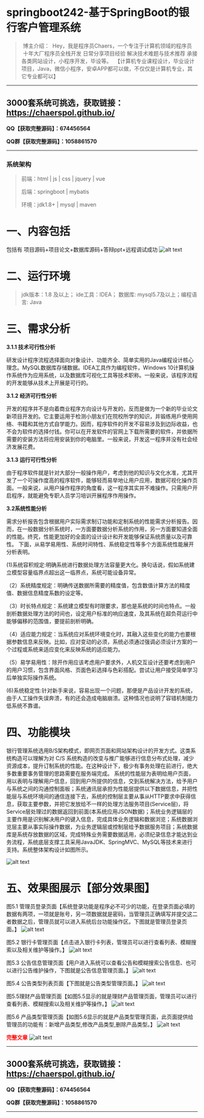 # springboot242-基于SpringBoot的银行客户管理系统

>  博主介绍：
>  Hey，我是程序员Chaers，一个专注于计算机领域的程序员
>  十年大厂程序员全栈开发‍ 日常分享项目经验 解决技术难题与技术推荐 承接各类网站设计，小程序开发，毕设等。
>  【计算机专业课程设计，毕业设计项目，Java，微信小程序，安卓APP都可以做，不仅仅是计算机专业，其它专业都可以】

<hr>

## 3000套系统可挑选，获取链接：https://chaerspol.github.io/

<p size="5" color="red"><b>QQ【获取完整源码】：674456564</b></p>

<p size="5" color="red"><b>QQ群【获取完整源码】：1058861570</b></p>

<hr>

### 系统架构

> 前端：html | js | css | jquery | vue
>
> 后端：springboot | mybatis
> 
> 环境：jdk1.8+ | mysql | maven

# 一、内容包括
包括有  项目源码+项目论文+数据库源码+答辩ppt+远程调试成功
![alt text](images/image.png)

# 二、运行环境

> jdk版本：1.8 及以上； ide工具：IDEA； 数据库: mysql5.7及以上；编程语言: Java

# 三、需求分析

**3.1.1 技术可行性分析**

研发设计程序流程选择面向对象设计、功能齐全、简单实用的Java编程设计核心理念。MySQL数据库存储数据。IDEA工具作为编程软件，Windows 10计算机操作系统作为应用系统，以及数据库可视化工具等技术职称。一般来说，该程序流程的开发能够从技术上开展是可行的。

**3.1.2 经济可行性分析**

开发的程序并不是向着商业程序方向设计与开发的，反而是做为一个新的毕业论文新项目开发的。它主要运用于检测小朋友们在院校所学的知识，并锻练用戶使用网络、书籍和其他方式自学能力。因而，程序软件的开发不容易涉及到边际收益，也不会为软件的选择付钱。你可以在开发软件的官网上下载所需要的软件，并依据所需要的安装方法将应用安装到你的电脑里。一般来说，开发这一程序并没有社会经济发展花费。

**3.1.3 运行可行性分析**

由于程序软件就是针对大部分一般操作用户，考虑到他的知识与文化水准，尤其开发了一个可操作度高的程序软件，能够轻而易举地让用户应用，数据可视化操作页面。一般来说，从用户操作程序的角度看，这一程序其实并不难操作。只需用户开启程序，就能避免专职人员学习培训开展程序作用操作。

**3.2系统性能分析**

需求分析报告包含根据用户实际需求制订功能和定制系统的性能需求分析报告。因而，在一般数据分析系统时，一方面要数据分析系统的作用，另一方面要知道全面的性能。终究，性能更加好的全面的设计设计和开发能够保证系统质量以及可靠性。
下面，从易学易用性、系统时间特性、系统稳定性等多个方面系统性能展开分析表明。

 (1)系统容积规定:明确系统进行数据处理方法容量更大化。换句话说，假如系统建立模型容量临界点超出这一临界点，系统可能设备异常。

（2）系统精度规定：明确传送数据所需要的精度值，包含数值计算方法的精度值、数据信息精度系数的设定等。

（3）时长特点规定：系统建立模型有时限要求，那也是系统的时间也特点。一般剖析数据处理方法的时间也，设定用户标准的响应速度，及其系统在超负荷运行中能够偏移的范围值，要提前剖析明确。

（4）适应能力规定：当系统应对系统环境变化时，其融入这些变化的能力也要根据参数信息来反映。比如，应对变动的必须，系统必须通过强调必须设计方案的一个过程或系统来适应变化来反映系统的适应能力。

（5）易学易用性：除开作用应该考虑用户要求外，人机交互设计还要考虑到用户的用户习惯，包含界面风格、页面色彩选择与色彩搭配。尝试让用户接受简单学习后单独实际操作系统。

(6)系统稳定性:针对新手来说，容易出现一个问题，那便是产品设计开发的系统，由于人工操作失误奔溃，有的还会造成电脑崩溃。这种情况也说明了容错机制能力低系统不靠谱。

# 四、功能模块

银行管理系统选用B/S架构模式，即网页页面和网站架构设计的开发方式。这类系统构造可以理解为对 C/S 系统构造的改变与推广能够进行信息分布式处理，减少资源成本，提升订制系统的性能。在这种设计下，极少有事务处理在前进行，绝大多数重要事务管理的思路需要在服务端完成。
系统的性能层为表明给用户页面，用以表明与理解用户信息，回到用户所提供的信息，交到系统解决方法，给予用户与系统之间的沟通控制面板；系统通讯层承担为性能层提供以下数据信息，并把性能层与系统环境间的通信连接下去，系统的控制层主要从事从HTTP要求中获得信息，获取主要参数，并把它发放给不一样的处理方法服务项目(Service层)，将Service层处理过的数据返回到前面(本系统应用JSON数据)；系统业务逻辑层的主要作用是识别解决用户的键入信息，完成具体业务逻辑和数据浏览；系统数据浏览层主要从事实际操作数据，为业务逻辑层或控制层给予数据服务项目；系统数据库是系统存放数据的区域，完成特殊业务需要数据适用，必须纪录信息才能达到业务流程，系统底层支撑工具采用JavaJDK、SpringMVC、MySQL等技术来进行支持。系统整体架构设计如图所示。

![alt text](images/image-1.png)

# 五、效果图展示【部分效果图】

图5.1 管理员登录页面【系统登录功能是程序必不可少的功能，在登录页面必填的数据有两项，一项就是账号，另一项数据就是密码，当管理员正确填写并提交这二者数据之后，管理员就可以进入系统后台功能操作区。下图就是管理员登录页面。】
![alt text](images/image-2.png)

图5.2  银行卡管理页面【点击进入银行卡列表，管理员可以进行查看列表、模糊搜索以及相关维护等操作。】
![alt text](images/image-3.png)

图5.3 公告信息管理页面【用户进入系统可以查看公告和模糊搜索公告信息、也可以进行公告维护操作，下图就是公告信息管理页面。】
![alt text](images/image-4.png)

图5.4 公告类型列表页面【下图就是公告类型管理页面。】
![alt text](images/image-5.png)

图5.5理财产品管理页面【如图5.5显示的就是理财产品管理页面，管理员可以进行查看列表、模糊搜索以及相关维护等操作。】
![alt text](images/image-6.png)

图5.6 产品类型管理页面【如图5.6显示的就是产品类型管理页面，此页面提供给管理员的功能有：新增产品类型,修改产品类型,删除产品类型。】
![alt text](images/image-7.png)

 <font  color="red"><b>完整文章</b></font>
 ![alt text](images/image-8.png)    
 
 <hr>

## 3000套系统可挑选，获取链接：https://chaerspol.github.io/

<p size="5" color="red"><b>QQ【获取完整源码】：674456564</b></p>

<p size="5" color="red"><b>QQ群【获取完整源码】：1058861570</b></p>

<hr>